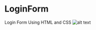 # LoginForm
Login Form Using HTML and CSS
![alt text](https://github.com/zionashirwada/LoginForm/blob/main/images/1.pngraw=true)
